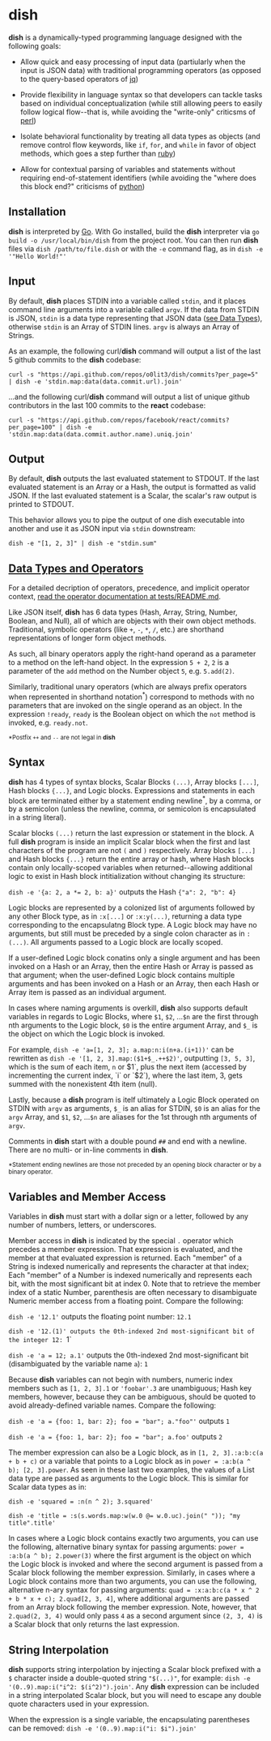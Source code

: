 # dish
**dish** is a dynamically-typed programming language designed with the following goals:

* Allow quick and easy processing of input data (partiularly when the input is JSON data) with traditional programming operators (as opposed to the query-based operators of [jq](https://github.com/stedolan/jq#readme))

* Provide flexibility in language syntax so that developers can tackle tasks based on individual conceptualization (while still allowing peers to easily follow logical flow--that is, while avoiding the "write-only" criticsms of [perl](https://github.com/Perl/perl5#readme))

* Isolate behavioral functionality by treating all data types as objects (and remove control flow keywords, like `if`, `for`, and `while` in favor of object methods, which goes a step further than [ruby](https://github.com/ruby/ruby#readme))

* Allow for contextual parsing of variables and statements without requiring end-of-statement identifiers (while avoiding the "where does this block end?" criticisms of [python](https://github.com/python/cpython#readme))

## Installation
**dish** is interpreted by [Go](https://github.com/golang/go#readme). With Go installed, build the **dish** interpreter via `go build -o /usr/local/bin/dish` from the project root. You can then run **dish** files via `dish /path/to/file.dish` or with the `-e` command flag, as in `dish -e '"Hello World!"'`

## Input
By default, **dish** places STDIN into a variable called `stdin`, and it places command line arguments into a variable called `argv`. If the data from STDIN is JSON, `stdin` is a data type representing that JSON data ([see Data Types](#data-types-and-operators)), otherwise `stdin` is an Array of STDIN lines. `argv` is always an Array of Strings.

As an example, the following curl/**dish** command will output a list of the last 5 github commits to the **dish** codebase:

```curl -s "https://api.github.com/repos/o0lit3/dish/commits?per_page=5" | dish -e 'stdin.map:data(data.commit.url).join'```

...and the following curl/**dish** command will output a list of unique github contributors in the last 100 commits to the **react** codebase:

```curl -s "https://api.github.com/repos/facebook/react/commits?per_page=100" | dish -e 'stdin.map:data(data.commit.author.name).uniq.join'```

## Output
By default, **dish** outputs the last evaluated statement to STDOUT. If the last evaluated statement is an Array or a Hash, the output is formatted as valid JSON. If the last evaluated statement is a Scalar, the scalar's raw output is printed to STDOUT.

This behavior allows you to pipe the output of one dish executable into another and use it as JSON input via `stdin` downstream:

`dish -e "[1, 2, 3]" | dish -e "stdin.sum"`

## [Data Types and Operators](tests/README.md)
For a detailed decription of operators, precedence, and implicit operator context, [read the operator documentation at tests/README.md](tests/README.md).

Like JSON itself, **dish** has 6 data types (Hash, Array, String, Number, Boolean, and Null), all of which are objects with their own object methods. Traditional, symbolic operators (like `+`, `-`, `*`, `/`, etc.) are shorthand representations of longer form object methods.

As such, all binary operators apply the right-hand operand as a parameter to a method on the left-hand object. In the expression `5 + 2`, `2` is a parameter of the `add` method on the Number object `5`, e.g. `5.add(2)`.

Similarly, traditional unary operators (which are always prefix operators when represented in shorthand notation<sup>*</sup>) correspond to methods with no parameters that are invoked on the single operand as an object. In the expression `!ready`, `ready` is the Boolean object on which the `not` method is invoked, e.g. `ready.not`.

<sub>\*Postfix `++` and `--` are not legal in **dish**</sub>

## Syntax
**dish** has 4 types of syntax blocks, Scalar Blocks `(...)`, Array blocks `[...]`, Hash blocks `{...}`, and Logic blocks. Expressions and statements in each block are terminated either by a statement ending newline<sup>*</sup>, by a comma, or by a semicolon (unless the newline, comma, or semicolon is encapsulated in a string literal).

Scalar blocks `(...)` return the last expression or statement in the block. A full **dish** program is inside an implicit Scalar block when the first and last characters of the program are not `(` and `)` respectively. Array blocks `[...]` and Hash blocks `{...}` return the entire array or hash, where Hash blocks contain only locally-scoped variables when returned--allowing additional logic to exist in Hash block intitialization without changing its structure:

`dish -e '{a: 2, a *= 2, b: a}'` outputs the Hash `{"a": 2, "b": 4}`

Logic blocks are represented by a colonized list of arguments followed by any other Block type, as in `:x[...]` or `:x:y(...)`, returning a data type corresponding to the encapsulatng Block type. A Logic block may have no arguments, but still must be preceded by a single colon character as in `:(...)`. All arguments passed to a Logic block are locally scoped.

If a user-defined Logic block conatins only a single argument and has been invoked on a Hash or an Array, then the entire Hash or Array is passed as that argument; when the user-defined Logic block contains multiple arguments and has been invoked on a Hash or an Array, then each Hash or Array item is passed as an individual argument.

In cases where naming arguments is overkill, **dish** also supports default variables in regards to Logic Blocks, where `$1`, `$2`, ...`$n` are the first through nth arguments to the Logic block, `$0` is the entire argument Array, and `$_` is the object on which the Logic block is invoked.

For example, `dish -e 'a=[1, 2, 3]; a.map:n:i(n+a.(i+1))'` can be rewritten as `dish -e '[1, 2, 3].map:($1+$_.++$2)'`, outputting `[3, 5, 3]`, which is the sum of each item, `n` or $1`, plus the next item (accessed by incrementing the current index, `i` or `$2`), where the last item, 3, gets summed with the nonexistent 4th item (null).

Lastly, because a **dish** program is itelf ultimately a Logic Block operated on STDIN with `argv` as arguments, `$_` is an alias for STDIN, `$0` is an alias for the `argv` Array, and `$1`, `$2`, ...`$n` are aliases for the 1st through nth arguments of `argv`.

Comments in **dish** start with a double pound `##` and end with a newline. There are no multi- or in-line comments in **dish**.

<sub>\*Statement ending newlines are those not preceded by an opening block character or by a binary operator.</sub>

## Variables and Member Access
Variables in **dish** must start with a dollar sign or a letter, followed by any number of numbers, letters, or underscores.

Member access in **dish** is indicated by the special `.` operator which precedes a member expression. That expression is evaluated, and the member at that evaluated expression is returned. Each "member" of a String is indexed numerically and represents the character at that index; Each "member" of a Number is indexed numerically and represents each bit, with the most significant bit at index 0. Note that to retrieve the member index of a static Number, parenthesis are often necessary to disambiguate Numeric member access from a floating point. Compare the following:

`dish -e '12.1'` outputs the floating point number: `12.1`

`dish -e '12.(1)' outputs the 0th-indexed 2nd most-significant bit of the integer 12: `1`

`dish -e 'a = 12; a.1'` outputs the 0th-indexed 2nd most-significant bit (disambiguated by the variable name `a`): `1`

Because **dish** variables can not begin with numbers, numeric index members such as `[1, 2, 3].1` or `'foobar'.3` are unambiguous; Hash key members, however, because they can be ambiguous, should be quoted to avoid already-defined variable names. Compare the following:

`dish -e 'a = {foo: 1, bar: 2}; foo = "bar"; a."foo"'` outputs `1`

`dish -e 'a = {foo: 1, bar: 2}; foo = "bar"; a.foo'` outputs `2`

The member expression can also be a Logic block, as in `[1, 2, 3].:a:b:c(a + b + c)` or a variable that points to a Logic block as in `power = :a:b(a ^ b); [2, 3].power`. As seen in these last two examples, the values of a List data type are passed as arguments to the Logic block. This is similar for Scalar data types as in:

`dish -e 'squared = :n(n ^ 2); 3.squared'`

`dish -e 'title = :s(s.words.map:w(w.0 @= w.0.uc).join(" ")); "my title".title'`

In cases where a Logic block contains exactly two arguments, you can use the following, alternative binary syntax for passing arguments: `power = :a:b(a ^ b); 2.power(3)` where the first argument is the object on which the Logic block is invoked and where the second argument is passed from a Scalar block following the member expression. Similarly, in cases where a Logic block contains more than two arguments, you can use the following, alternative n-ary syntax for passing arguments: `quad = :x:a:b:c(a * x ^ 2 + b * x + c); 2.quad[2, 3, 4]`, where additional arguments are passed from an Array block following the member expression. Note, however, that `2.quad(2, 3, 4)` would only pass `4` as a second argument since `(2, 3, 4)` is a Scalar block that only returns the last expression.

## String Interpolation
**dish** supports string interpolation by injecting a Scalar block prefixed with a `$` character inside a double-quoted string `"$(...)"`, for example: `dish -e '(0..9).map:i("i^2: $(i^2)").join'`. Any **dish** expression can be included in a string interpolated Scalar block, but you will need to escape any double quote characters used in your expression.

When the expression is a single variable, the encapsulating parentheses can be removed: `dish -e '(0..9).map:i("i: $i").join'`
